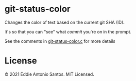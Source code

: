 # git-status-color

Changes the color of text based on the current git SHA (ID).

It's so that you can "see" what _commit_ you're on in the prompt.

See the comments in [git-status-color.c](./git-status-color.c) for more
details

# License

© 2021 Eddie Antonio Santos. MIT Licensed.

